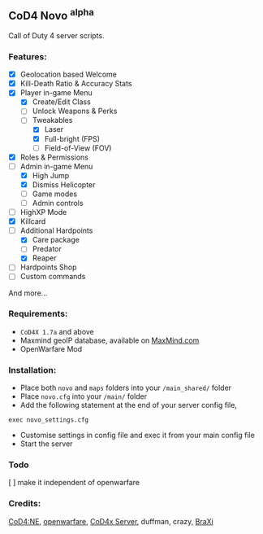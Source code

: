## CoD4 Novo **<sup>alpha</sup>**

Call of Duty 4 server scripts.

### Features:

- [x] Geolocation based Welcome
- [x] Kill-Death Ratio & Accuracy Stats
- [x] Player in-game Menu
    - [x] Create/Edit Class
    - [ ] Unlock Weapons & Perks
    - [ ] Tweakables
        - [x] Laser
        - [x] Full-bright (FPS)
        - [ ] Field-of-View (FOV)
- [x] Roles & Permissions
- [ ] Admin in-game Menu
    - [x] High Jump
    - [x] Dismiss Helicopter
    - [ ] Game modes
    - [ ] Admin controls
- [ ] HighXP Mode
- [x] Killcard
- [ ] Additional Hardpoints
    - [x] Care package
    - [ ] Predator
    - [x] Reaper
- [ ] Hardpoints Shop
- [ ] Custom commands

And more…

### Requirements:
* `CoD4X 1.7a` and above
* Maxmind geoIP database, available on [MaxMind.com](https://dev.maxmind.com/geoip/legacy/install/country/)
* OpenWarfare Mod

### Installation:
* Place both `novo` and `maps` folders into your `/main_shared/` folder
* Place `novo.cfg` into your `/main/` folder
* Add the following statement at the end of your server config file,

```exec novo_settings.cfg```

* Customise settings in config file and exec it from your main config file
* Start the server

### Todo
[ ] make it independent of openwarfare

### Credits:
[CoD4:NE](https://github.com/leiizko/cod4_new_experience), [openwarfare](https://github.com/cod4mw/openwarfare/), [CoD4x Server](https://github.com/callofduty4x/CoD4x_Server), duffman, crazy, [BraXi](https://github.com/BraXi)

